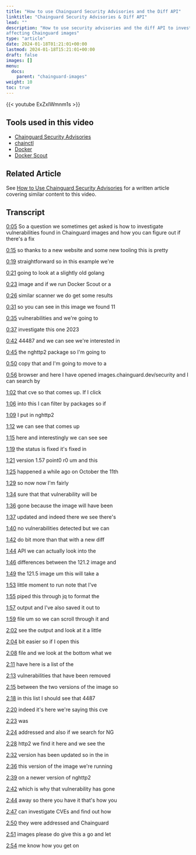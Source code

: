 ```yaml
---
title: "How to use Chainguard Security Advisories and the Diff API"
linktitle: "Chainguard Security Advisories & Diff API"
lead: ""
description: "How to use security advisories and the diff API to investigate vulnerabilities
affecting Chainguard images"
type: "article"
date: 2024-01-18T01:21:01+00:00
lastmod: 2024-01-18T15:21:01+00:00
draft: false
images: []
menu:
  docs:
    parent: "chainguard-images"
weight: 10
toc: true
---
```


{{< youtube ExZxIWmnm1s >}}

## Tools used in this video

* [Chainguard Security Advisories](https://images.chainguard.dev/security)
* [chainctl](/chainguard/administration/how-to-install-chainctl/)
* [Docker](https://docker.com)
* [Docker Scout](https://docs.docker.com/scout/)

## Related Article

See [How to Use Chainguard Security Advisories](/chainguard/chainguard-images/security-advisories/) for a written article covering similar
content to this video.

## Transcript

<a href="https://youtu.be/ExZxIWmnm1s?t=5" target="_blank">0:05</a> So a question we sometimes get asked is how to investigate vulnerabilities found in Chainguard images and how you can figure out if there's a fix

<a href="https://youtu.be/ExZxIWmnm1s?t=15" target="_blank">0:15</a> so thanks to a new website and some new tooling this is pretty

<a href="https://youtu.be/ExZxIWmnm1s?t=19" target="_blank">0:19</a> straightforward so in this example we're

<a href="https://youtu.be/ExZxIWmnm1s?t=21" target="_blank">0:21</a> going to look at a slightly old golang

<a href="https://youtu.be/ExZxIWmnm1s?t=23" target="_blank">0:23</a> image and if we run Docker Scout or a

<a href="https://youtu.be/ExZxIWmnm1s?t=26" target="_blank">0:26</a> similar scanner we do get some results

<a href="https://youtu.be/ExZxIWmnm1s?t=31" target="_blank">0:31</a> so you can see in this image we found 11


<a href="https://youtu.be/ExZxIWmnm1s?t=35" target="_blank">0:35</a> vulnerabilities and we're going to

<a href="https://youtu.be/ExZxIWmnm1s?t=37" target="_blank">0:37</a> investigate this one 2023

<a href="https://youtu.be/ExZxIWmnm1s?t=42" target="_blank">0:42</a> 44487 and we can see we're interested in

<a href="https://youtu.be/ExZxIWmnm1s?t=45" target="_blank">0:45</a> the nghttp2 package so I'm going to

<a href="https://youtu.be/ExZxIWmnm1s?t=50" target="_blank">0:50</a> copy that and I'm going to move to a

<a href="https://youtu.be/ExZxIWmnm1s?t=56" target="_blank">0:56</a> browser and here I have opened images.chainguard.dev/security and I can search by

<a href="https://youtu.be/ExZxIWmnm1s?t=62" target="_blank">1:02</a> that cve so that comes up. If I click

<a href="https://youtu.be/ExZxIWmnm1s?t=66" target="_blank">1:06</a> into this I can filter by packages so if

<a href="https://youtu.be/ExZxIWmnm1s?t=69" target="_blank">1:09</a> I put in nghttp2

<a href="https://youtu.be/ExZxIWmnm1s?t=72" target="_blank">1:12</a> we can see that comes up

<a href="https://youtu.be/ExZxIWmnm1s?t=75" target="_blank">1:15</a> here and interestingly we can see see

<a href="https://youtu.be/ExZxIWmnm1s?t=79" target="_blank">1:19</a> the status is fixed it's fixed in

<a href="https://youtu.be/ExZxIWmnm1s?t=81" target="_blank">1:21</a> version 1.57 point0 r0 um and this

<a href="https://youtu.be/ExZxIWmnm1s?t=85" target="_blank">1:25</a> happened a while ago on October the 11th

<a href="https://youtu.be/ExZxIWmnm1s?t=89" target="_blank">1:29</a> so now now I'm fairly

<a href="https://youtu.be/ExZxIWmnm1s?t=94" target="_blank">1:34</a> sure that that vulnerability will be

<a href="https://youtu.be/ExZxIWmnm1s?t=96" target="_blank">1:36</a> gone because the image will have been

<a href="https://youtu.be/ExZxIWmnm1s?t=97" target="_blank">1:37</a> updated and indeed there we see there's

<a href="https://youtu.be/ExZxIWmnm1s?t=100" target="_blank">1:40</a> no vulnerabilities detected but we can

<a href="https://youtu.be/ExZxIWmnm1s?t=102" target="_blank">1:42</a> do bit more than that with a new diff

<a href="https://youtu.be/ExZxIWmnm1s?t=104" target="_blank">1:44</a> API we can actually look into the

<a href="https://youtu.be/ExZxIWmnm1s?t=106" target="_blank">1:46</a> differences between the 121.2 image and

<a href="https://youtu.be/ExZxIWmnm1s?t=109" target="_blank">1:49</a> the 121.5 image um this will take a

<a href="https://youtu.be/ExZxIWmnm1s?t=113" target="_blank">1:53</a> little moment to run note that I've

<a href="https://youtu.be/ExZxIWmnm1s?t=115" target="_blank">1:55</a> piped this through jq to format the

<a href="https://youtu.be/ExZxIWmnm1s?t=117" target="_blank">1:57</a> output and I've also saved it out to

<a href="https://youtu.be/ExZxIWmnm1s?t=119" target="_blank">1:59</a> file um so we can scroll through it and

<a href="https://youtu.be/ExZxIWmnm1s?t=122" target="_blank">2:02</a> see the output and look at it a little

<a href="https://youtu.be/ExZxIWmnm1s?t=124" target="_blank">2:04</a> bit easier so if I open this

<a href="https://youtu.be/ExZxIWmnm1s?t=128" target="_blank">2:08</a> file and we look at the bottom what we

<a href="https://youtu.be/ExZxIWmnm1s?t=131" target="_blank">2:11</a> have here is a list of the

<a href="https://youtu.be/ExZxIWmnm1s?t=133" target="_blank">2:13</a> vulnerabilities that have been removed

<a href="https://youtu.be/ExZxIWmnm1s?t=135" target="_blank">2:15</a> between the two versions of the image so

<a href="https://youtu.be/ExZxIWmnm1s?t=138" target="_blank">2:18</a> in this list I should see that 4487

<a href="https://youtu.be/ExZxIWmnm1s?t=140" target="_blank">2:20</a> indeed it's here we're saying this cve

<a href="https://youtu.be/ExZxIWmnm1s?t=143" target="_blank">2:23</a> was

<a href="https://youtu.be/ExZxIWmnm1s?t=144" target="_blank">2:24</a> addressed and also if we search for NG

<a href="https://youtu.be/ExZxIWmnm1s?t=148" target="_blank">2:28</a> http2 we find it here and we see the

<a href="https://youtu.be/ExZxIWmnm1s?t=152" target="_blank">2:32</a> version has been updated so in the in

<a href="https://youtu.be/ExZxIWmnm1s?t=156" target="_blank">2:36</a> this version of the image we're running

<a href="https://youtu.be/ExZxIWmnm1s?t=159" target="_blank">2:39</a> on a newer version of
nghttp2

<a href="https://youtu.be/ExZxIWmnm1s?t=162" target="_blank">2:42</a> which is why that vulnerability has gone

<a href="https://youtu.be/ExZxIWmnm1s?t=164" target="_blank">2:44</a> away so there you have it that's how you

<a href="https://youtu.be/ExZxIWmnm1s?t=167" target="_blank">2:47</a> can investigate CVEs and find out how

<a href="https://youtu.be/ExZxIWmnm1s?t=170" target="_blank">2:50</a> they were addressed and Chainguard

<a href="https://youtu.be/ExZxIWmnm1s?t=171" target="_blank">2:51</a> images please do give this a go and let

<a href="https://youtu.be/ExZxIWmnm1s?t=174" target="_blank">2:54</a> me know how you get on
